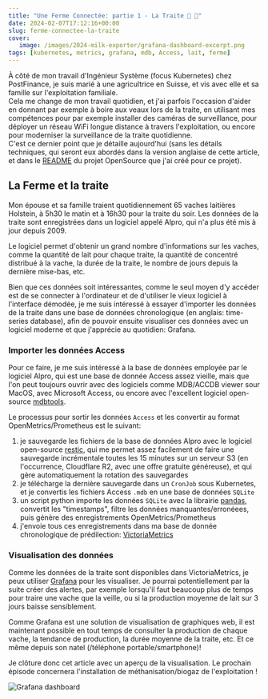 ```yaml
---
title: "Une Ferme Connectée: partie 1 - La Traite 🐄 🥛"
date: 2024-02-07T17:12:16+00:00
slug: ferme-connectee-la-traite
cover:
   image: /images/2024-milk-exporter/grafana-dashboard-excerpt.png
tags: [kubernetes, metrics, grafana, mdb, Access, lait, ferme]
---
```


À côté de mon travail d'Ingénieur Système (focus Kubernetes) chez PostFinance,
je suis marié à une agricultrice en Suisse, et vis avec elle et sa famille sur
l'exploitation familiale. \
Cela me change de mon travail quotidien, et j'ai
parfois l'occasion d'aider en donnant par exemple à boire aux veaux lors de la
traite, en utilisant mes compétences pour par exemple installer des caméras de
surveillance, pour déployer un réseau WiFi longue distance à travers
l'exploitation, ou encore pour moderniser la surveillance de la traite
quotidienne. \
C'est ce dernier point que je détaille aujourd'hui (sans les détails
techniques, qui seront eux abordés dans la version anglaise de cette article,
et dans le [README](https://github.com/clementnuss/alpro-openmetrics-exporter)
du projet OpenSource que j'ai créé pour ce projet).

## La Ferme et la traite

Mon épouse et sa famille traient quotidiennement 65 vaches laitières Holstein,
à 5h30 le matin et à 16h30 pour la traite du soir. Les données de la traite
sont enregistrées dans un logiciel appelé Alpro, qui n'a plus été mis à jour
depuis 2009.

Le logiciel permet d'obtenir un grand nombre d'informations sur les vaches,
comme la quantité de lait pour chaque traite, la quantité de concentré
distribué à la vache, la durée de la traite, le nombre de jours depuis la
dernière mise-bas, etc.

Bien que ces données soit intéressantes, comme le seul moyen d'y accéder est de
se connecter à l'ordinateur et de d'utiliser le vieux logiciel à l'interface
démodée, je me suis intéressé à essayer d'importer les données de la traite
dans une base de données chronologique (en anglais: time-series database), afin
de pouvoir ensuite visualiser ces données avec un logiciel moderne et que
j'apprécie au quotidien: Grafana.

### Importer les données Access

Pour ce faire, je me suis intéressé à la base de données employée par le
logiciel Alpro, qui est une base de donnée Access assez vieille, mais que l'on
peut toujours ouvrir avec des logiciels comme MDB/ACCDB viewer sour MacOS, avec
Microsoft Access, ou encore avec l'excellent logiciel open-source
[mdbtools](https://github.com/mdbtools/mdbtools).

Le processus pour sortir les données `Access` et les convertir au format
OpenMetrics/Prometheus est le suivant:

1. je sauvegarde les fichiers de la base de données Alpro avec le logiciel
   open-source [restic](https://restic.net/), qui me permet assez facilement de
   faire une sauvegarde incrémentale toutes les 15 minutes sur un serveur S3
   (en l'occurrence, Cloudflare R2, avec une offre gratuite généreuse), et qui
   gère automatiquement la rotation des sauvegardes
1. je télécharge la dernière sauvegarde dans un `CronJob` sous Kubernetes, et
   je convertis les fichiers Access `.mdb` en une base de données `SQLite`
1. un script python importe les données `SQLite` avec la librairie
   [pandas](https://pandas.pydata.org/), convertit les "timestamps", filtre les
   données manquantes/erronéees, puis génère des enregistrements
   OpenMetrics/Prometheus
1. j'envoie tous ces enregistrements dans ma base de donnée chronologique de
   prédilection: [VictoriaMetrics](https://victoriametrics.com/)

### Visualisation des données

Comme les données de la traite sont disponibles dans VictoriaMetrics, je peux
utiliser [Grafana](https://grafana.com/) pour les visualiser. Je pourrai
potentiellement par la suite créer des alertes, par exemple lorsqu'il faut
beaucoup plus de temps pour traire une vache que la veille, ou si la production
moyenne de lait sur 3 jours baisse sensiblement.

Comme Grafana est une solution de visualisation de graphiques web, il est
maintenant possible en tout temps de consulter la production de chaque vache,
la tendance de production, la durée moyenne de la traite, etc. Et ce même
depuis son natel (/téléphone portable/smartphone)!

Je clôture donc cet article avec un aperçu de la visualisation. Le prochain
épisode concernera l'installation de méthanisation/biogaz de l'exploitation !

![Grafana dashboard](/images/2024-milk-exporter/grafana-dashboard.png)
